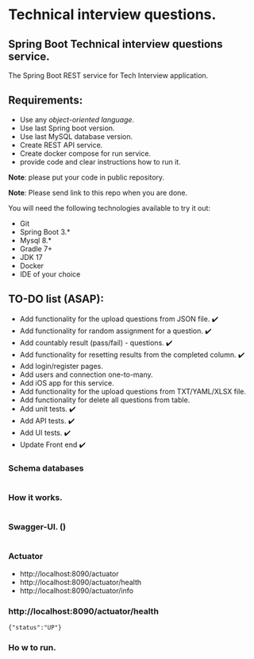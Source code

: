 # Technical interview questions.

## Spring Boot Technical interview questions service.

The Spring Boot REST service for Tech Interview application.

## Requirements:

- Use any *object-oriented language*.
- Use last Spring boot version.
- Use last MySQL database version.
- Create REST API service.
- Create docker compose for run service.
- provide code and clear instructions how to run it.

**Note**: please put your code in public repository.

**Note**: Please send link to this repo when you are done.

You will need the following technologies available to try it out:

* Git
* Spring Boot 3.*
* Mysql 8.*
* Gradle 7+
* JDK 17
* Docker
* IDE of your choice

## TO-DO list (ASAP):

- Add functionality for the upload questions from JSON file. :heavy_check_mark:
- Add functionality for random assignment for a question. :heavy_check_mark:
- Add countably result (pass/fail) - questions. :heavy_check_mark:
- Add functionality for resetting results from the completed column. :heavy_check_mark:
- Add login/register pages.
- Add users and connection one-to-many.
- Add iOS app for this service.
- Add functionality for the upload questions from TXT/YAML/XLSX file.
- Add functionality for delete all questions from table.
- Add unit tests. :heavy_check_mark:
- Add API tests. :heavy_check_mark:
- Add UI tests. :heavy_check_mark:
- Update Front end :heavy_check_mark:

### Schema databases

![]()

### How it works.

![]()

### Swagger-UI. ()

![]()

### Actuator

* http://localhost:8090/actuator
* http://localhost:8090/actuator/health
* http://localhost:8090/actuator/info

### http://localhost:8090/actuator/health

```{"status":"UP"}```

### Ho w to run.

``` ```

![]()

![]()

![]()
